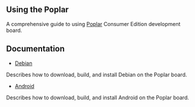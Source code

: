## Using the Poplar

A comprehensive guide to using [Poplar](https://www.96boards.org/product/poplar/) Consumer Edition development board.

## Documentation

- [Debian](debian_build_instructions.md)

Describes how to download, build, and install Debian on the Poplar board.

- [Android](android/)

Describes how to download, build, and install Android on the Poplar board.